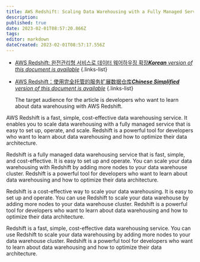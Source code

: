 ```yaml
---
title: AWS Redshift: Scaling Data Warehousing with a Fully Managed Service
description: 
published: true
date: 2023-02-01T08:57:20.866Z
tags: 
editor: markdown
dateCreated: 2023-02-01T08:57:17.556Z
---
```


- [AWS Redshift: 완전관리형 서비스로 데이터 웨어하우징 확장***Korean** version of this document is available*](/ko/Knowledge-base/Cloud/aws-redshift-scaling-data-warehousing-with-a-fully-managed-service)
{.links-list}
- [AWS Redshift：使用完全托管的服务扩展数据仓库***Chinese Simplified** version of this document is available*](/zh/Knowledge-base/Cloud/aws-redshift-scaling-data-warehousing-with-a-fully-managed-service)
{.links-list}


  The target audience for the article is developers who want to learn about data warehousing with AWS Redshift.

AWS Redshift is a fast, simple, cost-effective data warehousing service. It enables you to scale data warehousing with a fully managed service that is easy to set up, operate, and scale. Redshift is a powerful tool for developers who want to learn about data warehousing and how to optimize their data architecture.

Redshift is a fully managed data warehousing service that is fast, simple, and cost-effective. It is easy to set up and operate. You can scale your data warehousing with Redshift by adding more nodes to your data warehouse cluster. Redshift is a powerful tool for developers who want to learn about data warehousing and how to optimize their data architecture.

Redshift is a cost-effective way to scale your data warehousing. It is easy to set up and operate. You can use Redshift to scale your data warehouse by adding more nodes to your data warehouse cluster. Redshift is a powerful tool for developers who want to learn about data warehousing and how to optimize their data architecture.

Redshift is a fast, simple, cost-effective data warehousing service. You can use Redshift to scale your data warehousing by adding more nodes to your data warehouse cluster. Redshift is a powerful tool for developers who want to learn about data warehousing and how to optimize their data architecture.
